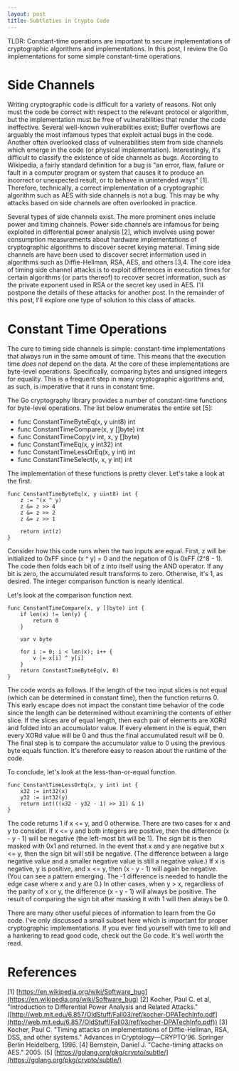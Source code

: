 ```yaml
---
layout: post
title: Subtleties in Crypto Code
---
```


TLDR: Constant-time operations are important to secure implementations
of cryptographic algorithms and implementations. In this post, I review
the Go implementations for some simple constant-time operations.

# Side Channels

Writing cryptographic code is difficult for a variety of reasons. Not
only must the code be correct with respect to the relevant protocol
or algorithm, but the implementation must be free of vulnerabilities
that render the code ineffective. Several well-known vulnerabilities
exist; Buffer overflows are arguably the most infamous types that exploit
actual bugs in the code. Another often overlooked class of vulnerabilities
stem from side channels which emerge in the code (or physical implementation).
Interestingly, it's difficult to classify the existence of side channels
as bugs. According to Wikipedia, a fairly standard definition for a bug is
"an error, flaw, failure or fault in a computer program or system that causes
it to produce an incorrect or unexpected result, or to behave in unintended
ways" [1]. Therefore, technically, a correct implementation of a cryptographic
algorithm such as AES with side channels is not a bug. This may be why attacks
based on side channels are often overlooked in practice.

Several types of side channels exist. The more prominent ones include power and
timing channels. Power side channels are infamous for being exploited in
differential power analysis [2], which involves using power consumption measurements
about hardware implementations of cryptographic algorithms to discover secret
keying material. Timing side channels are have been used to discover secret information
used in algorithms such as Diffie-Hellman, RSA, AES, and others [3,4. The core idea of
timing side channel attacks is to exploit differences in execution times for certain
algorithms (or parts thereof) to recover secret information, such as the private
exponent used in RSA or the secret key used in AES. I'll postpone the
details of these attacks for another post. In the remainder of this post, I'll
explore one type of solution to this class of attacks.

# Constant Time Operations

The cure to timing side channels is simple: constant-time implementations that
always run in the same amount of time. This means that the execution time *does
not* depend on the data. At the core of these implementations are byte-level
operations. Specifically, comparing bytes and unsigned integers for equality.
This is a frequent step in many cryptographic algorithms and, as such, is
imperative that it runs in constant time.

The Go cryptography library provides a number of constant-time functions
for byte-level operations. The list below enumerates the entire set [5]:

- func ConstantTimeByteEq(x, y uint8) int
- func ConstantTimeCompare(x, y []byte) int
- func ConstantTimeCopy(v int, x, y []byte)
- func ConstantTimeEq(x, y int32) int
- func ConstantTimeLessOrEq(x, y int) int
- func ConstantTimeSelect(v, x, y int) int

The implementation of these functions is pretty clever. Let's take a look
at the first.

~~~
func ConstantTimeByteEq(x, y uint8) int {
    z := ^(x ^ y)
    z &= z >> 4
    z &= z >> 2
    z &= z >> 1

    return int(z)
}
~~~

Consider how this code runs when the two inputs are equal.
First, z will be initialized to 0xFF since (x ^ y) = 0 and the
negation of 0 is 0xFF (2^8 - 1). The code then folds each bit
of z into itself using the AND operator. If any bit is zero,
the accumulated result transforms to zero. Otherwise, it's
1, as desired. The integer comparison function is nearly identical.

Let's look at the comparison function next.

~~~
func ConstantTimeCompare(x, y []byte) int {
    if len(x) != len(y) {
        return 0
    }

    var v byte

    for i := 0; i < len(x); i++ {
        v |= x[i] ^ y[i]
    }
    return ConstantTimeByteEq(v, 0)
}
~~~

The code words as follows. If the length of the two input
slices is not equal (which can be determined in constant time),
then the function returns 0. This early escape does not impact the
constant time behavior of the code since the length can be determined
without examining the contents of either slice. If the slices are
of equal length, then each pair of elements are XORd and folded
into an accumulator value. If every element in the is equal, then
every XORd value will be 0 and thus the final accumulated result
will be 0. The final step is to compare the accumulator value to 0
using the previous byte equals function. It's therefore easy to
reason about the runtime of the code.

To conclude, let's look at the less-than-or-equal function.

~~~
func ConstantTimeLessOrEq(x, y int) int {
    x32 := int32(x)
    y32 := int32(y)
    return int(((x32 - y32 - 1) >> 31) & 1)
}
~~~

The code returns 1 if x <= y, and 0 otherwise. There are two cases for
x and y to consider. If x <= y and both integers are positive, then the
difference (x - y - 1) will be negative (the left-most bit will be 1).
The sign bit is then masked with 0x1 and returned. In the event that
x and y are negative but x <= y, then the sign bit will still be negative.
(The difference between a large negative value and a smaller negative
value is still a negative value.) If x is negative, y is positive, and x <= y,
then (x - y - 1) will again be negative. (You can see a pattern emerging.
The -1 difference is needed to handle the edge case where x and y are 0.)
In other cases, when y > x, regardless of the parity of x or y, the
difference (x - y - 1) will always be positive. The result of comparing the
sign bit after masking it with 1 will then always be 0.

There are many other useful pieces of information to learn from the Go code.
I've only discussed a small subset here which is important for proper
cryptographic implementations. If you ever find yourself with time to kill
and a hankering to read good code, check out the Go code. It's well worth
the read.

# References

[1] [https://en.wikipedia.org/wiki/Software_bug](https://en.wikipedia.org/wiki/Software_bug)
[2] Kocher, Paul C. et al, "Introduction to Differential Power Analysis and Related Attacks." ([http://web.mit.edu/6.857/OldStuff/Fall03/ref/kocher-DPATechInfo.pdf](http://web.mit.edu/6.857/OldStuff/Fall03/ref/kocher-DPATechInfo.pdf))
[3] Kocher, Paul C. "Timing attacks on implementations of Diffie-Hellman, RSA, DSS, and other systems." Advances in Cryptology—CRYPTO’96. Springer Berlin Heidelberg, 1996.
[4] Bernstein, Daniel J. "Cache-timing attacks on AES." 2005.
[5] [https://golang.org/pkg/crypto/subtle/](https://golang.org/pkg/crypto/subtle/)
